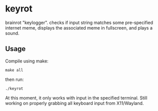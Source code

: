# keyrot
brainrot "keylogger". checks if input string matches some pre-specified internet meme, displays the associated meme in fullscreen, and plays a sound.

## Usage
Compile using make:

```shell
make all
```

then run:

```shell
./keyrot
```

At this moment, it only works with input in the specified terminal. Still working on properly grabbing all keyboard input from X11/Wayland.